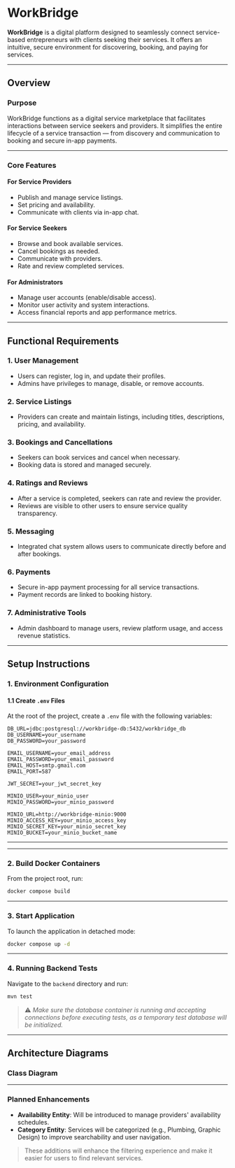 # **WorkBridge**

**WorkBridge** is a digital platform designed to seamlessly connect service-based entrepreneurs with clients seeking their services. It offers an intuitive, secure environment for discovering, booking, and paying for services.

---

## **Overview**

### **Purpose**

WorkBridge functions as a digital service marketplace that facilitates interactions between service seekers and providers. It simplifies the entire lifecycle of a service transaction — from discovery and communication to booking and secure in-app payments.

---

### **Core Features**

#### **For Service Providers**

* Publish and manage service listings.
* Set pricing and availability.
* Communicate with clients via in-app chat.

#### **For Service Seekers**

* Browse and book available services.
* Cancel bookings as needed.
* Communicate with providers.
* Rate and review completed services.

#### **For Administrators**

* Manage user accounts (enable/disable access).
* Monitor user activity and system interactions.
* Access financial reports and app performance metrics.

---

## **Functional Requirements**

### **1. User Management**

* Users can register, log in, and update their profiles.
* Admins have privileges to manage, disable, or remove accounts.

### **2. Service Listings**

* Providers can create and maintain listings, including titles, descriptions, pricing, and availability.

### **3. Bookings and Cancellations**

* Seekers can book services and cancel when necessary.
* Booking data is stored and managed securely.

### **4. Ratings and Reviews**

* After a service is completed, seekers can rate and review the provider.
* Reviews are visible to other users to ensure service quality transparency.

### **5. Messaging**

* Integrated chat system allows users to communicate directly before and after bookings.

### **6. Payments**

* Secure in-app payment processing for all service transactions.
* Payment records are linked to booking history.

### **7. Administrative Tools**

* Admin dashboard to manage users, review platform usage, and access revenue statistics.

---

## **Setup Instructions**

### **1. Environment Configuration**

#### **1.1 Create ****************`.env`**************** Files**

At the root of the project, create a `.env` file with the following variables:

```env
DB_URL=jdbc:postgresql://workbridge-db:5432/workbridge_db
DB_USERNAME=your_username
DB_PASSWORD=your_password

EMAIL_USERNAME=your_email_address
EMAIL_PASSWORD=your_email_password
EMAIL_HOST=smtp.gmail.com
EMAIL_PORT=587

JWT_SECRET=your_jwt_secret_key

MINIO_USER=your_minio_user
MINIO_PASSWORD=your_minio_password

MINIO_URL=http://workbridge-minio:9000
MINIO_ACCESS_KEY=your_minio_access_key
MINIO_SECRET_KEY=your_minio_secret_key
MINIO_BUCKET=your_minio_bucket_name
```

---

---

### **2. Build Docker Containers**

From the project root, run:

```bash
docker compose build
```

---

### **3. Start Application**

To launch the application in detached mode:

```bash
docker compose up -d
```

---

### **4. Running Backend Tests**

Navigate to the `backend` directory and run:

```bash
mvn test
```

> ⚠️ *Make sure the database container is running and accepting connections before executing tests, as a temporary test database will be initialized.*

---

## **Architecture Diagrams**

### **Class Diagram**

---

### **Planned Enhancements**

* **Availability Entity**: Will be introduced to manage providers' availability schedules.
* **Category Entity**: Services will be categorized (e.g., Plumbing, Graphic Design) to improve searchability and user navigation.

> These additions will enhance the filtering experience and make it easier for users to find relevant services.
